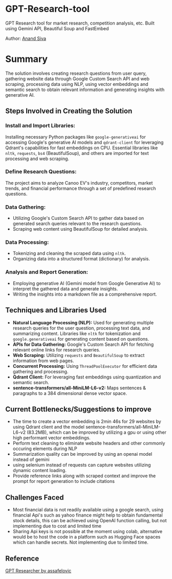 # GPT-Research-tool
GPT Research tool for market research, competition analysis, etc. Built using Gemini API, Beautiful Soup and FastEmbed

Author: [Anand Siva](https://github.com/pvanand07)
# Summary
The solution involves creating research questions from user query, gathering website data through Google Custom Search API and web scraping, processing data using NLP, using vector embeddings and semantic search to obtain relevant information and generating insights with generative AI.

## Steps Involved in Creating the Solution

### Install and Import Libraries: 
Installing necessary Python packages like `google-generativeai` for accessing Google's generative AI models and `qdrant-client` for leveraging Qdrant's capabilities for fast embeddings on CPU. Essential libraries like `nltk`, `requests`, `bs4` (BeautifulSoup), and others are imported for text processing and web scraping.

### Define Research Questions: 
The project aims to analyze Canoo EV's industry, competitors, market trends, and financial performance through a set of predefined research questions.

### Data Gathering:
- Utilizing Google's Custom Search API to gather data based on generated search queries relevant to the research questions.
- Scraping web content using BeautifulSoup for detailed analysis.

### Data Processing:
- Tokenizing and cleaning the scraped data using `nltk`.
- Organizing data into a structured format (dictionary) for analysis.

### Analysis and Report Generation:
- Employing generative AI (Gemini model from Google Generative AI) to interpret the gathered data and generate insights.
- Writing the insights into a markdown file as a comprehensive report.

## Techniques and Libraries Used

- **Natural Language Processing (NLP):** Used for generating multiple research queries for the user question, processing text data, and summarizing content. Libraries like `nltk` for tokenization and `google.generativeai` for generating content based on questions.
- **APIs for Data Gathering:** Google's Custom Search API for fetching relevant online links for research queries.
- **Web Scraping:** Utilizing `requests` and `BeautifulSoup` to extract information from web pages.
- **Concurrent Processing:** Using `ThreadPoolExecutor` for efficient data gathering and processing.
- **Qdrant Client:** For leveraging fast embeddings using quantization and semantic search.
- **sentence-transformers/all-MiniLM-L6-v2:** Maps sentences & paragraphs to a 384 dimensional dense vector space.

## Current Bottlenecks/Suggestions to improve
- The time to create a vector embedding is 2min 46s for 29 websites by using Qdrant client and the model sentence-transformers/all-MiniLM-L6-v2 (83.2MB), which can be improved by utilizing a gpu or using other high performant vector embeddings.
- Perform text cleaning to eliminate website headers and other commonly occuring elements during NLP
- Summarization quality can be improved by using an openai model instead of gemini
- using selenium instead of requests can capture websites utilizing dynamic content loading.
- Provide reference links along with scraped context and improve the prompt for report generation to include citations

## Challenges Faced
- Most financial data is not readily available using a google search, using financial Api's such as yahoo finance might help to obtain fundamental stock details, this can be achieved using OpenAI function calling, but not implementing due to cost and limited time
- Sharing Api keys is not possible at the moment using colab, alternative would be to host the code in a platform such as Hugging Face spaces which can handle secrets. Not implementing due to limited time.

## Reference
[GPT Researcher by assafelovic](https://github.com/assafelovic/gpt-researcher)
